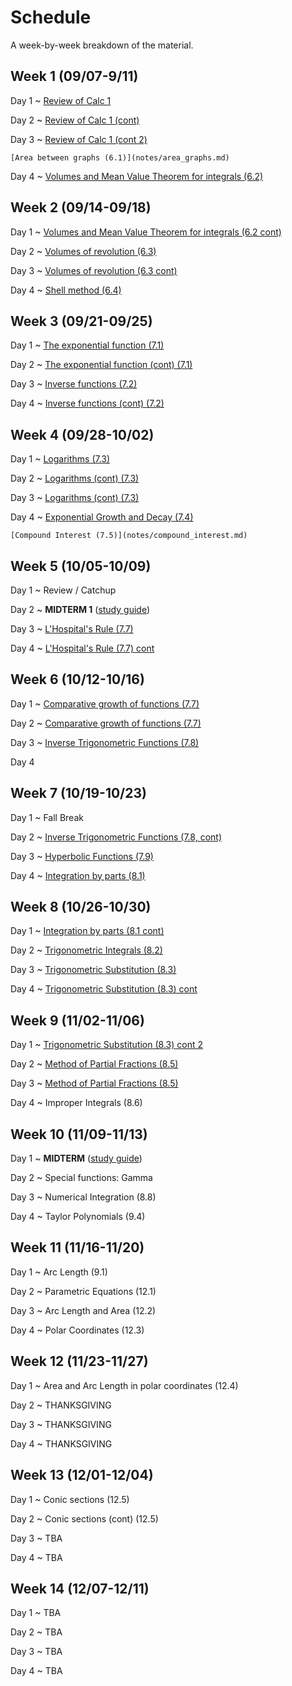 # Schedule

A week-by-week breakdown of the material.

## Week  1 (09/07-9/11)

Day 1
  ~ [Review of Calc 1](notes/calc1_review.md)

Day 2
  ~ [Review of Calc 1 (cont)](notes/calc1_review.md)


Day 3
  ~ [Review of Calc 1 (cont 2)](notes/calc1_review.md)

    [Area between graphs (6.1)](notes/area_graphs.md)

Day 4
  ~ [Volumes and Mean Value Theorem for integrals (6.2)](notes/volumes.md)


## Week  2 (09/14-09/18)

Day 1
  ~ [Volumes and Mean Value Theorem for integrals (6.2 cont)](notes/volumes.md)


Day 2
  ~ [Volumes of revolution (6.3)](notes/volumes_revolution.md)


Day 3
  ~ [Volumes of revolution (6.3 cont)](notes/volumes_revolution.md)

Day 4
  ~ [Shell method (6.4)](notes/volumes_shell.md)

## Week  3 (09/21-09/25)

Day 1
  ~ [The exponential function (7.1)](notes/exponential.md)

Day 2
  ~ [The exponential function (cont) (7.1)](notes/exponential.md)

Day 3
  ~ [Inverse functions (7.2)](notes/inverse_functions.md)

Day 4
  ~ [Inverse functions (cont) (7.2)](notes/inverse_functions.md)

## Week  4 (09/28-10/02)

Day 1
  ~ [Logarithms (7.3)](notes/logarithms.md)

Day 2
  ~ [Logarithms (cont) (7.3)](notes/logarithms.md)

Day 3
  ~ [Logarithms (cont) (7.3)](notes/logarithms.md)

Day 4
  ~ [Exponential Growth and Decay (7.4)](notes/exponential_growth.md)

    [Compound Interest (7.5)](notes/compound_interest.md)

## Week  5 (10/05-10/09)

Day 1
  ~ Review / Catchup

Day 2
  ~ **MIDTERM 1** ([study guide](notes/midterm1_study_guide.md))

Day 3
  ~ [L'Hospital's Rule (7.7)](notes/lhopital.md)

Day 4
  ~ [L'Hospital's Rule (7.7) cont](notes/lhopital.md)

## Week  6 (10/12-10/16)

Day 1
  ~ [Comparative growth of functions (7.7)](notes/growth.md)

Day 2
  ~ [Comparative growth of functions (7.7)](notes/growth.md)

Day 3
  ~ [Inverse Trigonometric Functions (7.8)](notes/inverse_trig.md)

Day 4

## Week  7 (10/19-10/23)

Day 1
  ~ Fall Break

Day 2
  ~ [Inverse Trigonometric Functions (7.8, cont)](notes/inverse_trig.md)

Day 3
  ~ [Hyperbolic Functions (7.9)](notes/hyperbolic.md)

Day 4
  ~ [Integration by parts (8.1)](notes/integration_parts.md)

## Week  8 (10/26-10/30)

Day 1
  ~ [Integration by parts (8.1 cont)](notes/integration_parts.md)

Day 2
  ~ [Trigonometric Integrals (8.2)](notes/integrals_trig.md)

Day 3
  ~ [Trigonometric Substitution (8.3)](notes/integrals_trig_subst.md)

Day 4
  ~ [Trigonometric Substitution (8.3) cont](notes/integrals_trig_subst.md)

## Week  9 (11/02-11/06)

Day 1
  ~ [Trigonometric Substitution (8.3) cont 2](notes/integrals_trig_subst.md)

Day 2
  ~ [Method of Partial Fractions (8.5)](notes/integrals_partial.md)

Day 3
  ~ [Method of Partial Fractions (8.5)](notes/integrals_partial.md)

Day 4
  ~ Improper Integrals (8.6)

## Week 10 (11/09-11/13)

Day 1
  ~ **MIDTERM** ([study guide](notes/midterm2_study_guide.md))

Day 2
  ~ Special functions: Gamma

Day 3
  ~ Numerical Integration (8.8)

Day 4
  ~ Taylor Polynomials (9.4)

## Week 11 (11/16-11/20)

Day 1
  ~ Arc Length (9.1)

Day 2
  ~ Parametric Equations (12.1)

Day 3
  ~ Arc Length and Area (12.2)

Day 4
  ~ Polar Coordinates (12.3)

## Week 12 (11/23-11/27)

Day 1
  ~ Area and Arc Length in polar coordinates (12.4)

Day 2
  ~ THANKSGIVING

Day 3
  ~ THANKSGIVING

Day 4
  ~ THANKSGIVING


## Week 13 (12/01-12/04)

Day 1
  ~ Conic sections (12.5)

Day 2
  ~ Conic sections (cont) (12.5)

Day 3
  ~ TBA

Day 4
  ~ TBA

## Week 14 (12/07-12/11)

Day 1
  ~ TBA

Day 2
  ~ TBA

Day 3
  ~ TBA

Day 4
  ~ TBA
